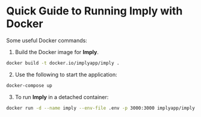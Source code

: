 # Quick Guide to Running **Imply** with Docker

Some useful Docker commands:

1. Build the Docker image for **Imply**.

```sh
docker build -t docker.io/implyapp/imply .
```

2. Use the following to start the application:

```sh
docker-compose up
```

3. To run **Imply** in a detached container:

```sh
docker run -d --name imply --env-file .env -p 3000:3000 implyapp/imply
```
